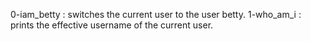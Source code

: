 0-iam_betty : switches the current user to the user betty.
1-who_am_i : prints the effective username of the current user.
